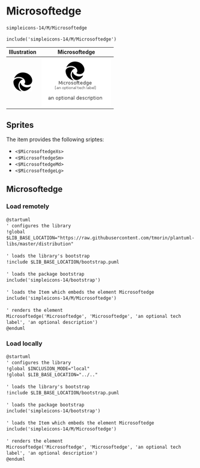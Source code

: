 # Microsoftedge


```text
simpleicons-14/M/Microsoftedge
```

```text
include('simpleicons-14/M/Microsoftedge')
```



| Illustration | Microsoftedge |
| :---: | :---: |
| ![illustration for Illustration](../../simpleicons-14/M/Microsoftedge.png) | ![illustration for Microsoftedge](../../simpleicons-14/M/Microsoftedge.Local.png) |



## Sprites
The item provides the following sriptes:

- `<$MicrosoftedgeXs>`
- `<$MicrosoftedgeSm>`
- `<$MicrosoftedgeMd>`
- `<$MicrosoftedgeLg>`





## Microsoftedge

### Load remotely
```plantuml
@startuml
' configures the library
!global $LIB_BASE_LOCATION="https://raw.githubusercontent.com/tmorin/plantuml-libs/master/distribution"

' loads the library's bootstrap
!include $LIB_BASE_LOCATION/bootstrap.puml

' loads the package bootstrap
include('simpleicons-14/bootstrap')

' loads the Item which embeds the element Microsoftedge
include('simpleicons-14/M/Microsoftedge')

' renders the element
Microsoftedge('Microsoftedge', 'Microsoftedge', 'an optional tech label', 'an optional description')
@enduml
```

### Load locally
```plantuml
@startuml
' configures the library
!global $INCLUSION_MODE="local"
!global $LIB_BASE_LOCATION="../.."

' loads the library's bootstrap
!include $LIB_BASE_LOCATION/bootstrap.puml

' loads the package bootstrap
include('simpleicons-14/bootstrap')

' loads the Item which embeds the element Microsoftedge
include('simpleicons-14/M/Microsoftedge')

' renders the element
Microsoftedge('Microsoftedge', 'Microsoftedge', 'an optional tech label', 'an optional description')
@enduml
```

